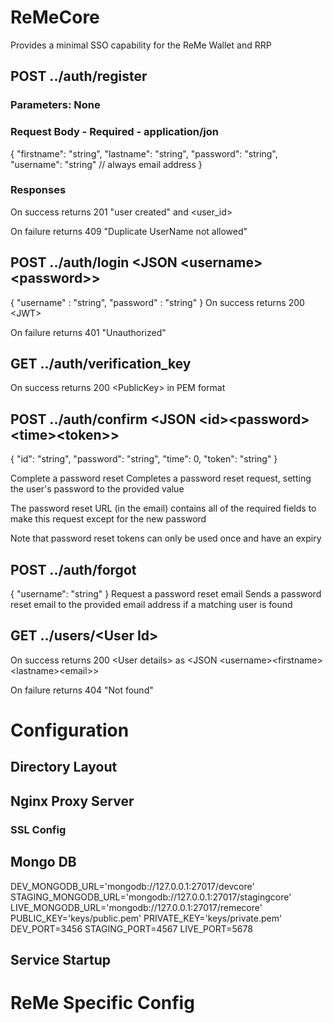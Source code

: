 # ReMeCore
Provides a minimal SSO capability for the ReMe Wallet  and RRP

## POST ../auth/register 

### Parameters: None
### Request Body - Required - application/jon
 
  {
  "firstname": "string",
  "lastname": "string",
  "password": "string",
  "username": "string" // always email address 
  }
  
### Responses
  On success returns 201 "user created" and <user_id>

  On failure returns 409 "Duplicate UserName not allowed"

## POST ../auth/login <JSON \<username>\<password>> 

{
  "username" : "string",
  "password" : "string"
}
  On success returns 200 \<JWT>

  On failure returns 401 "Unauthorized"

## GET ../auth/verification_key

  On success returns 200 \<PublicKey> in PEM format 

## POST  ../auth/confirm <JSON \<id>\<password>\<time>\<token>> 


{
  "id": "string",
  "password": "string",
  "time": 0,
  "token": "string"
}

Complete a password reset
Completes a password reset request, setting the user's password to the provided value

The password reset URL (in the email) contains all of the required fields to make this request except for the new password

Note that password reset tokens can only be used once and have an expiry

## POST ../auth/forgot

{
  "username": "string"
}
Request a password reset email
Sends a password reset email to the provided email address if a matching user is found

## GET ../users/\<User Id>

   On success returns 200 \<User details> as \<JSON \<username>\<firstname>\<lastname>\<email>>

   On failure returns 404 "Not found"
   
   

   
# Configuration
## Directory Layout

## Nginx Proxy Server

### SSL Config

## Mongo DB
DEV_MONGODB_URL='mongodb://127.0.0.1:27017/devcore'
STAGING_MONGODB_URL='mongodb://127.0.0.1:27017/stagingcore'
LIVE_MONGODB_URL='mongodb://127.0.0.1:27017/remecore'
PUBLIC_KEY='keys/public.pem'
PRIVATE_KEY='keys/private.pem'
DEV_PORT=3456
STAGING_PORT=4567
LIVE_PORT=5678

## Service Startup


# ReMe Specific Config
